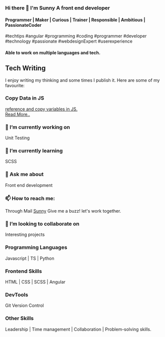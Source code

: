 ### Hi there 👋 I'm Sunny A front end developer

#### Programmer | Maker | Curious | Trainer | Responsible | Ambitious | PassionateCoder 
#techtips #angular #programming #coding #programmer #developer  #technology #passionate #webdesignExpert #userexperience

#### Able to work on multiple languages and tech.



## Tech Writing
I enjoy writing my thinking and some times I publish it. Here are some of my favourite:

### Copy Data in JS
<p><a href="https://www.geeksforgeeks.org/reference-and-copy-variables-in-javascript/">reference and copy variables in JS. <br>
  Read More..</a></p>

### 🔭 I’m currently working on
Unit Testing

### 🌱 I’m currently learning
SCSS

### 💬 Ask me about
Front end development

### 📫 How to reach me:
Through Mail [Sunny](mailto:apexmansunny@gmail.com?subject=[GitHub]%20Source%20Regarding%20...)
Give me a buzz! let's work together.

### 👯 I’m looking to collaborate on 
Interesting projects

### Programming Languages
Javascript | TS | Python

### Frontend Skills

HTML | CSS | SCSS | Angular

### DevTools 

Git Version Control

### Other Skills
Leadership | Time management | Collaboration | Problem-solving skills.
<!--
## Quality Repositories
While I love to read and write code, I think these are some of my best repos:
**sunny7899/sunny7899** is a ✨ _special_ ✨ repository because its `README.md` (this file) appears on your GitHub profile.
## Applications that I have worked on
Following websites were designed, programmed and delievered my me:<br>
Image(thumbnail) with caption and link (In Progress)
Here are some ideas to get you started:
- 🤔 I’m looking for help with ...
- 😄 Pronouns: ...
- ⚡ Fun fact: ...
-->
